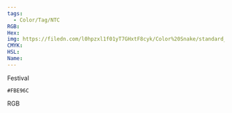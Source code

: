 ```yaml
---
tags:
  - Color/Tag/NTC
RGB:
Hex:
img: https://filedn.com/l0hpzxl1f01yT7GHxtF8cyk/Color%20Snake/standard_csv_to_svg//FBE96C.svg
CMYK:
HSL:
Name:
---
```

Festival
```palette
#FBE96C
```
RGB

